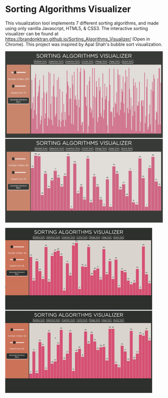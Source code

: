 # Sorting Algorithms Visualizer

This visualization tool implements 7 different sorting algorithms, and made using only vanilla Javascript, HTML5, & CSS3. The interactive sorting visualizer can be found at https://brandonktran.github.io/Sorting_Algorithms_Visualizer/ (Open in Chrome). This project was inspired by Apal Shah's bubble sort visualization. 

<img src="images/morebars.png" alt="HTML5 Icon" width="940">

<img src="images/main.png" alt="HTML5 Icon" width="940">

<img src="images/comb_sort.gif" alt="HTML5 Icon" width="470"> <img src="images/selection_sort.gif" alt="HTML5 Icon" width="470">
